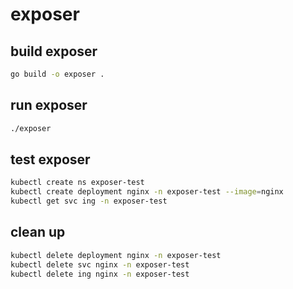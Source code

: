 # exposer

## build exposer

```bash
go build -o exposer .
```

## run exposer

```bash
./exposer
```

## test exposer

```bash
kubectl create ns exposer-test
kubectl create deployment nginx -n exposer-test --image=nginx
kubectl get svc ing -n exposer-test
```

## clean up

```bash
kubectl delete deployment nginx -n exposer-test
kubectl delete svc nginx -n exposer-test
kubectl delete ing nginx -n exposer-test
```
